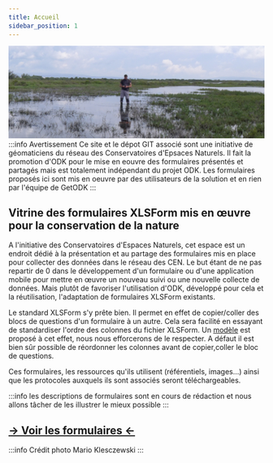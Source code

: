 ```yaml
---
title: Accueil
sidebar_position: 1
---
```

![](./ODK-CEN/fichiers/Suivi_herbiers_Guilhem_LdT_310518_MKlesczewski.JPG)
:::info Avertissement
Ce site et le dépot GIT associé sont une initiative de géomaticiens du réseau des Conservatoires d'Epsaces Naturels.
Il fait la promotion d'ODK pour le mise en eouvre des formulaires présentés et partagés mais est totalement indépendant du projet ODK.
Les formulaires proposés ici sont mis en oeuvre par des utilisateurs de la solution et en rien par l'équipe de GetODK
:::
## Vitrine des formulaires XLSForm mis en œuvre pour la conservation de la nature

A l'initiative des Conservatoires d'Espaces Naturels, cet espace est un endroit dédié à la présentation et au partage des formulaires mis en place pour collecter des données dans le réseau des CEN.
Le but étant de ne pas repartir de 0 dans le développement d'un formulaire ou d'une application mobile pour mettre en œuvre un nouveau suivi ou une nouvelle collecte de données.
Mais plutôt de favoriser l'utilisation d'ODK, développé pour cela et la réutilisation, l'adaptation de formulaires XLSForm existants.

Le standard XLSForm s'y prête bien. Il permet en effet de copier/coller des blocs de questions d'un formulaire à un autre. Cela sera facilité en essayant de standardiser l'ordre des colonnes du fichier XLSForm.
Un [modèle](template_xlsform.xlsx) est proposé à cet effet, nous nous efforcerons de le respecter. A défaut il est bien sûr possible de réordonner les colonnes avant de copier,coller le bloc de questions.

Ces formulaires, les ressources qu'ils utilisent (référentiels, images...) ainsi que les protocoles auxquels ils sont associés seront téléchargeables.

:::info
les descriptions de formulaires sont en cours de rédaction et nous allons tâcher de les illustrer le mieux possible
:::


## [-> Voir les formulaires <-](./category/les-formulaires)


:::info Crédit photo 
Mario Klesczewski
:::